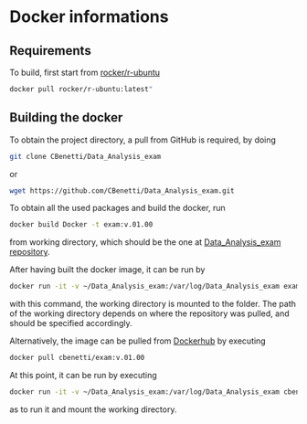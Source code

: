 # Docker informations

## Requirements
To build, first start from [rocker/r-ubuntu](https://hub.docker.com/r/rocker/r-ubuntu)

```bash
docker pull rocker/r-ubuntu:latest"
```

## Building the docker

To obtain the project directory, a pull from GitHub is required, by doing

```bash
git clone CBenetti/Data_Analysis_exam
```

or

```bash
wget https://github.com/CBenetti/Data_Analysis_exam.git
```


To obtain all the used packages and build the docker, run

```bash
docker build Docker -t exam:v.01.00
```

from working directory, which should be the one at [Data_Analysis_exam repository](https://github.com/CBenetti/Data_Analysis_exam/).

After having built the docker image, it  can be run by

```bash
docker run -it -v ~/Data_Analysis_exam:/var/log/Data_Analysis_exam exam:v.01.00
```
with this command, the working directory is mounted to the folder. The path of the working directory depends on where the repository was pulled, and should be specified accordingly.


Alternatively, the image can be pulled from [Dockerhub](https://hub.docker.com/r/cbenetti/exam) by executing

```bash
docker pull cbenetti/exam:v.01.00
``` 

At this point, it can be run by executing

```bash
docker run -it -v ~/Data_Analysis_exam:/var/log/Data_Analysis_exam cbenetti/exam:v.01.00
```

as to run it and mount the working directory.
